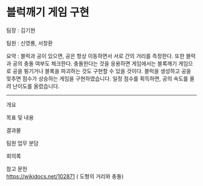 # 블럭깨기 게임 구현

팀장 : 김기현

팀원 : 신영룡, 서창환

요약 : 블럭과 공이 있으면, 공은 항상 이동하면서 서로 간의 거리를 측정한다. 또한 블럭과 공의 충돌 여부도 체크한다. 충돌한다는 것을 응용하면 게임에서는 블록깨기 게임으로 공을 튕기거나 블록을 파괴하는 것도 구현할 수 있을 것이다. 블럭을 생성하고 공을 맞추면 점수가 상승하는 게임을 구현하였습니다. 일정 점수를 획득하면, 공의 속도를 올려 난이도를 올렸습니다.  

---
개요

목표 및 내용

결과물

팀원 업무 분담

회의록

참고 문헌  
https://wikidocs.net/102871 ( 도형의 거리와 충돌)

